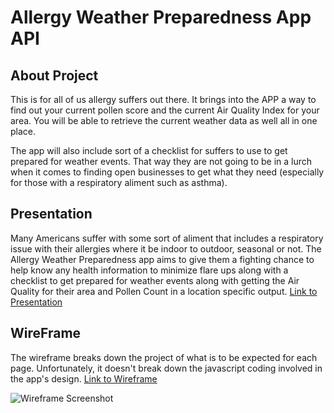 # Allergy Weather Preparedness App API

## About Project

This is for all of us allergy suffers out there. It brings into the APP a way to find out your current pollen score and the current Air Quality Index for your area. You will be able to retrieve the current weather data as well all in one place.

The app will also include sort of a checklist for suffers to use to get prepared for weather events. That way they are not going to be in a lurch when it comes to finding open businesses to get what they need (especially for those with a respiratory aliment such as asthma).

## Presentation

Many Americans suffer with some sort of aliment that includes a respiratory issue with their allergies where it be indoor to outdoor, seasonal or not. The Allergy Weather Preparedness app aims to give them a fighting chance to help know any health information to minimize flare ups along with a checklist to get prepared for weather events along with getting the Air Quality for their area and Pollen Count in a location specific output.
[Link to Presentation](https://docs.google.com/presentation/d/11lpvv5flK3xh_DDywijhl-a84UeM3h2YkVVUbyY67xw/edit?usp=sharing)

## WireFrame

The wireframe breaks down the project of what is to be expected for each page. Unfortunately, it doesn't break down the javascript coding involved in the app's design.
[Link to Wireframe](https://www.canva.com/design/DAGQTJwZiLk/ixFmhH4nGKURv3vsMbKLoQ/edit?utm_content=DAGQTJwZiLk&utm_campaign=designshare&utm_medium=link2&utm_source=sharebutton)

![Wireframe Screenshot](https://res.cloudinary.com/dgls7u3iq/image/upload/v1725933584/Screenshot_2024-09-09_205659_gxp1hh.png)
